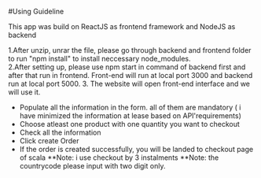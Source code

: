 #Using Guideline

This app was build on ReactJS as frontend framework and NodeJS as backend

1.After unzip, unrar the file, please go through backend and frontend folder to run "npm install" to install neccessary node_modules. <br/>
2.After setting up, please use npm start in command of backend first and after that run in frontend. Front-end will run at local port 3000 and backend run at local port 5000. 3. The website will open front-end interface and we will use it.<br/>

- Populate all the information in the form. all of them are mandatory ( i have minimized the information at lease based on API'requirements)
- Choose atleast one product with one quantity you want to checkout
- Check all the information
- Click create Order
- If the order is created successfully, you will be landed to checkout page of scala
  **Note: i use checkout by 3 instalments
  **Note: the countrycode please input with two digit only.
